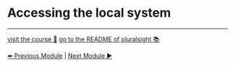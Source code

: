Accessing the local system
==========================

***
[visit the course :rocket:](http://www.pluralsight.com/courses/node-intro)  [go to the README of pluralsight :books:](../README.md)

[:arrow_left: Previous Module](local_system.md) | [Next Module :arrow_forward:](interacting_web.md)
